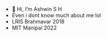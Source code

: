- 👋 Hi, I’m Ashwin S H
- Even i dont know much about me lol
- LRIS Brahmavar 2018
- MIT Manipal 2022
<!---
AshwinSH2000/AshwinSH2000 is a ✨ special ✨ repository because its `README.md` (this file) appears on your GitHub profile.
You can click the Preview link to take a look at your changes.
--->
